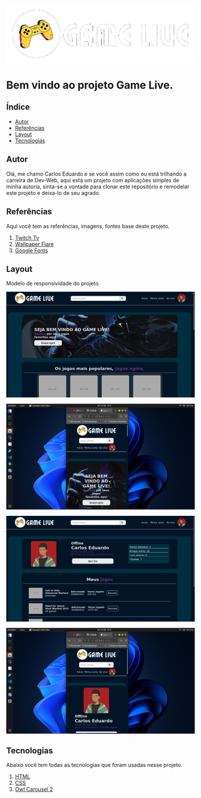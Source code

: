 
![Game Live - logo](assets/img/game%20logo.png)

# Bem vindo ao projeto Game Live.

## Índice 
- <a href="#autor">Autor</a>
- <a href="#referências">Referências</a>
- <a href="#layout">Layout</a>
- <a href="#tecnologias">Tecnologias</a>

## Autor
Olá, me chamo Carlos Eduardo e se você assim como eu está trilhando a carreira de Dev-Web, aqui está um projeto com aplicações simples de minha autoria, sinta-se a vontade para clonar este repositório e remodelar este projeto e deixa-lo de seu agrado.

## Referências
Aqui você tem as referências, imagens, fontes base deste projeto.

1. [Twitch Tv](https://www.twitch.tv/)
2. [Wallpaper Flare](https://www.wallpaperflare.com/)
3. [Google Fonts](https://fonts.google.com/)

## Layout
Modelo de responsividade do projeto.

![Home Page](assets/img/home-page.png)

![Home Page-mobile](assets/img/home-page-mobile.png)

![User Page](assets/img/user-page.png)

![User Page-mobile](assets/img/user-page-mobile.png)

## Tecnologias
Abaixo você tem todas as tecnologias que foram usadas nesse projeto.

1. [HTML](https://www.w3schools.com/html/default.asp)
2. [CSS](https://www.w3schools.com/css/default.asp)
3. [Owl Carousel 2](https://owlcarousel2.github.io/OwlCarousel2/)






